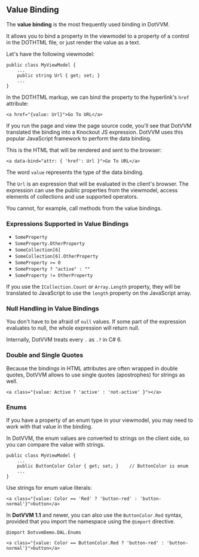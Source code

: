 ﻿## Value Binding

The **value binding** is the most frequently used binding in DotVVM.

It allows you to bind a property in the viewmodel to a property of a control in the DOTHTML file, or just render the value as a text.
 
Let's have the following viewmodel:

```CSHARP
public class MyViewModel {
    ...
    public string Url { get; set; }
    ...
}
```

In the DOTHTML markup, we can bind the property to the hyperlink's `href` attribute:

```DOTHTML
<a href="{value: Url}">Go To URL</a>
```

If you run the page and view the page source code, you'll see that DotVVM translated the binding into a Knockout JS expression. DotVVM uses this 
popular JavaScript framework to perform the data binding.
 
This is the HTML that will be rendered and sent to the browser:

```DOTHTML
<a data-bind="attr: { 'href': Url }">Go To URL</a>
```

The word `value` represents the type of the data binding. 

The `Url` is an expression that will be evaluated in the client's browser. The expression can use the public properties from the viewmodel, 
access elements of collections and use supported operators. 

You cannot, for example, call methods from the value bindings.

### Expressions Supported in Value Bindings

* `SomeProperty`
* `SomeProperty.OtherProperty`
* `SomeCollection[6]`
* `SomeCollection[6].OtherProperty`
* `SomeProperty >= 0`
* `SomeProperty ? "active" : ""`
* `SomeProperty != OtherProperty`

If you use the `ICollection.Count` or `Array.Length` property, they will be translated to JavaScript to use the `length` property on the JavaScript array.

### Null Handling in Value Bindings

You don't have to be afraid of `null` values. If some part of the expression evaluates to null, the whole expression will return null. 

Internally, DotVVM treats every `.` as `.?` in C# 6.

### Double and Single Quotes

Because the bindings in HTML attributes are often wrapped in double quotes, DotVVM allows to use single quotes (apostrophes) for strings as well.

```DOTHTML
<a class="{value: Active ? 'active' : 'not-active' }"></a>
```

### Enums

If you have a property of an enum type in your viewmodel, you may need to work with that value in the binding. 

In DotVVM, the enum values are converted to strings on the client side, so you can compare the value with strings.

```CSHARP
public class MyViewModel {
    ...
    public ButtonColor Color { get; set; }    // ButtonColor is enum
    ...
}
```

Use strings for enum value literals:

```DOTHTML
<a class="{value: Color == 'Red' ? 'button-red' : 'button-normal'}">button</a>
```

In **DotVVM 1.1** and newer, you can also use the `ButtonColor.Red` syntax, provided that you import the namespace using the `@import` directive.

```DOTHTML
@import DotvvmDemo.DAL.Enums

<a class="{value: Color == ButtonColor.Red ? 'button-red' : 'button-normal'}">button</a>
```
